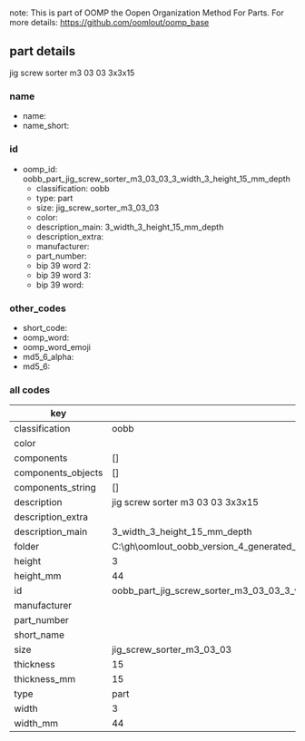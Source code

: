 #   

note: This is part of OOMP the Oopen Organization Method For Parts. For more details: https://github.com/oomlout/oomp_base

##  part details



jig screw sorter m3 03 03 3x3x15

### name
* name: 
* name_short: 
### id
* oomp_id: oobb_part_jig_screw_sorter_m3_03_03_3_width_3_height_15_mm_depth
  * classification: oobb
  * type: part
  * size: jig_screw_sorter_m3_03_03
  * color: 
  * description_main: 3_width_3_height_15_mm_depth
  * description_extra: 
  * manufacturer: 
  * part_number: 
  * bip 39 word 2: 
  * bip 39 word 3: 
  * bip 39 word: 

### other_codes
* short_code: 
* oomp_word: 
* oomp_word_emoji 
* md5_6_alpha: 
* md5_6: 









### all codes 
| key | value |  
| --- | --- |  
| classification | oobb |  
| color |  |  
| components | [] |  
| components_objects | [] |  
| components_string | [] |  
| description | jig screw sorter m3 03 03 3x3x15 |  
| description_extra |  |  
| description_main | 3_width_3_height_15_mm_depth |  
| folder | C:\gh\oomlout_oobb_version_4_generated_parts\things\oobb_part_jig_screw_sorter_m3_03_03_3_width_3_height_15_mm_depth |  
| height | 3 |  
| height_mm | 44 |  
| id | oobb_part_jig_screw_sorter_m3_03_03_3_width_3_height_15_mm_depth |  
| manufacturer |  |  
| part_number |  |  
| short_name |  |  
| size | jig_screw_sorter_m3_03_03 |  
| thickness | 15 |  
| thickness_mm | 15 |  
| type | part |  
| width | 3 |  
| width_mm | 44 |  
